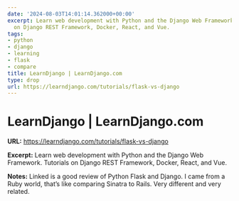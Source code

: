 ```yaml
---
date: '2024-08-03T14:01:14.362000+00:00'
excerpt: Learn web development with Python and the Django Web Framework. Tutorials
  on Django REST Framework, Docker, React, and Vue.
tags:
- python
- django
- learning
- flask
- compare
title: LearnDjango | LearnDjango.com
type: drop
url: https://learndjango.com/tutorials/flask-vs-django
---
```


# LearnDjango | LearnDjango.com

**URL:** https://learndjango.com/tutorials/flask-vs-django

**Excerpt:** Learn web development with Python and the Django Web Framework. Tutorials on Django REST Framework, Docker, React, and Vue.

**Notes:**
Linked is a good review of Python Flask and Django. I came from a Ruby world, that’s like comparing Sinatra to Rails. Very different and very related. 
